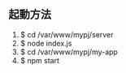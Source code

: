 ## 起動方法
1. $ cd /var/www/mypj/server
1. $ node index.js
1. $ cd /var/www/mypj/my-app
1. $ npm start
